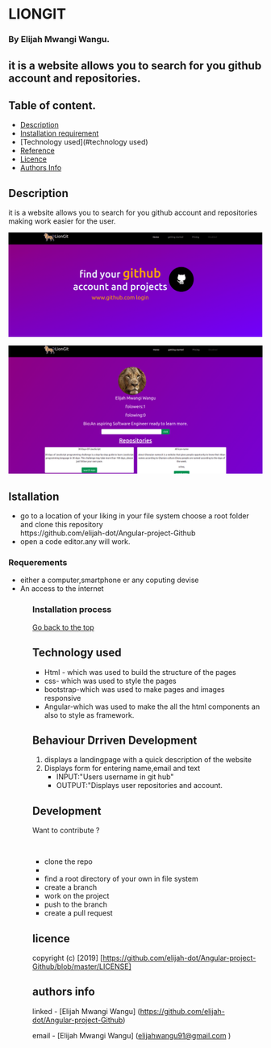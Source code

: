 # LIONGIT

### By Elijah Mwangi Wangu.

## it is a website allows you to search for you github account and repositories.

## Table of content.

- [Description](#description)
- [Installation requirement](#installation)
- [Technology used](#technology used)
- [Reference](#reference)
- [Licence](#licence)
- [Authors Info](#author-info)

## Description

<p>it is a website allows you to search for you github account and repositories making work easier for the user.</p>

![project101!](./src/assets/images/project101.png)

![project101!](./src/assets/images/projectpage.png)

## Istallation

<ul>
   <li>go to a location of your liking in your file system choose a root folder and clone this repository <br>
   https://github.com/elijah-dot/Angular-project-Github
   </li>
   <li>open a code editor.any will work.</li>
</ul>
 
### Requerements
<ul>
<li>either a computer,smartphone er any coputing devise</li>
<li>An access to the internet</li>
<ul>

### Installation process

[Go back to the top](#LIONGIT)

## Technology used

<ul> 
<li>Html - which was used to build the structure of the pages</li>
<li>css- which was used to style the pages </li>
<li>bootstrap-which was used to make pages and images responsive</li>
<li>Angular-which was used to make the all the html components an also to style as framework.</li>

</ul>

## Behaviour Drriven Development

<ol>
<li>displays a landingpage with a quick description of the website </li>
<li>Displays form for entering name,email and text <ul>
<li>INPUT:"Users username in git hub"</li>

<li>OUTPUT:"Displays user repositories and account.</li>

</ul> </li>
</ol>

## Development

<p>Want to contribute ?</p><br>
<ul>
  <li>clone the repo<li>
  <li>find a root directory of your own in file system</li>
  <li>create a branch</li>
  <li>work on the project</li>
  <li>push to the branch</li>
  <li>create a pull request</li>
</ul>

## licence

copyright (c) [2019] [https://github.com/elijah-dot/Angular-project-Github/blob/master/LICENSE]

## authors info

linked - [Elijah Mwangi Wangu]
(https://github.com/elijah-dot/Angular-project-Github)

email - [Elijah Mwangi Wangu]
(elijahwangu91@gmail.com
)

